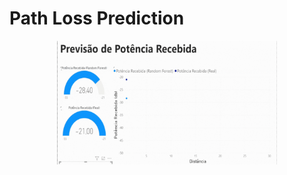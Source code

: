 # Path Loss Prediction

<p align="center">
    <img width= 70% src="Visualization/received_power_predict.gif">

